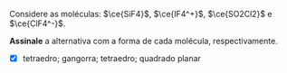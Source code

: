 Considere as moléculas: $\ce{SiF4}$, $\ce{IF4^+}$, $\ce{SO2Cl2}$ e $\ce{ClF4^-}$.

**Assinale** a alternativa com a forma de cada molécula, respectivamente.

- [x] tetraedro; gangorra; tetraedro; quadrado planar

